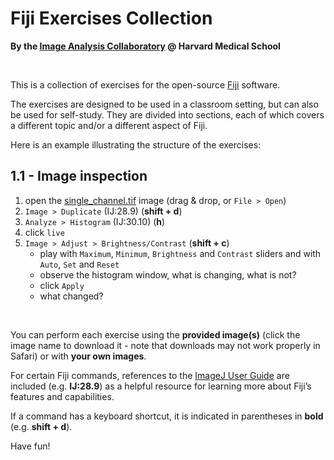 # Fiji Exercises Collection
<strong>By the <a href="https://iac.hms.harvard.edu/" target="_blank">Image Analysis Collaboratory</a> @ Harvard Medical School</strong>

<br>

<p>This is a collection of exercises for the open-source <a href="https://fiji.sc/" target="_blank">Fiji</a> software.</p>

The exercises are designed to be used in a classroom setting, but can also be used for self-study. They are divided into sections, each of which covers a different topic and/or a different aspect of Fiji.

Here is an example illustrating the structure of the exercises:

## 1.1 - Image inspection

1. open the [single_channel.tif](images/single_channel.tif) image (drag & drop, or `File > Open`)
2. `Image > Duplicate` (IJ:28.9) (**shift + d**)
3. `Analyze > Histogram` (IJ:30.10) (**h**)
4. click `live`
5. `Image > Adjust > Brightness/Contrast` (**shift + c**)
    - play with `Maximum`, `Minimum`, `Brightness` and `Contrast` sliders and with `Auto`, `Set` and `Reset`
    - observe the histogram window, what is changing, what is not?
    - click `Apply`
    - what changed?

<br>

You can perform each exercise using the **provided image(s)** (click the image name to download it - note that downloads may not work properly in Safari) or with **your own images**.

For certain Fiji commands, references to the [ImageJ User Guide](https://imagej.net/ij/docs/guide/) are included (e.g. **IJ:28.9**) as a helpful resource for learning more about Fiji’s features and capabilities.

If a command has a keyboard shortcut, it is indicated in parentheses in **bold** (e.g. **shift + d**).

Have fun!

<br>

```{tableofcontents}
```
